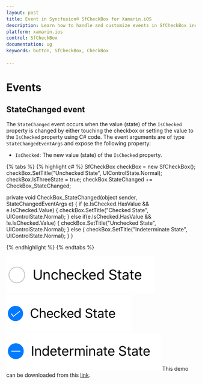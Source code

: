 ```yaml
---
layout: post
title: Event in Syncfusion® SfCheckBox for Xamarin.iOS
description: Learn how to handle and customize events in SfCheckBox including state change, click, and validation event handling
platform: xamarin.ios
control: SfCheckBox
documentation: ug 
keywords: button, SfCheckBox, CheckBox

---
```


# Events

## StateChanged event
The `StateChanged` event occurs when the value (state) of the `IsChecked` property is changed by either touching the checkbox or setting the value to the `IsChecked` property using C# code. The event arguments are of type `StateChangedEventArgs` and expose the following property:

* `IsChecked`: The new value (state) of the `IsChecked` property.

{% tabs %}
{% highlight c# %}
SfCheckBox checkBox = new SfCheckBox();
checkBox.SetTitle("Unchecked State", UIControlState.Normal);
checkBox.IsThreeState = true;
checkBox.StateChanged += CheckBox_StateChanged;

private void CheckBox_StateChanged(object sender, StateChangedEventArgs e)
{
    if (e.IsChecked.HasValue && e.IsChecked.Value)
    {
         checkBox.SetTitle("Checked State", UIControlState.Normal);
    }
    else if(e.IsChecked.HasValue && !e.IsChecked.Value)
    {
         checkBox.SetTitle("Unchecked State", UIControlState.Normal);
    }
    else
    {
         checkBox.SetTitle("Indeterminate State", UIControlState.Normal);
    }
}
		
{% endhighlight %}
{% endtabs %}

![StateChanged event - Unchecked state](Images/Event1.png)
![StateChanged event - Checked state](Images/Event2.png)
![StateChanged event - Indeterminate state](Images/Event3.png)
This demo can be downloaded from this [link](http://files2.syncfusion.com/Xamarin.iOS/Samples/CheckBox_Event.zip).